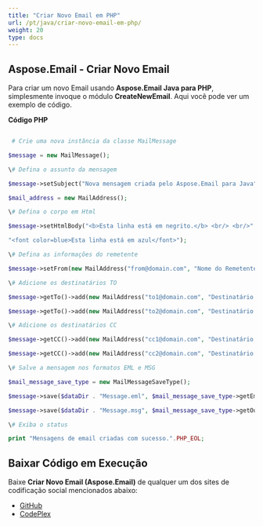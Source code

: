 ```yaml
---
title: "Criar Novo Email em PHP"
url: /pt/java/criar-novo-email-em-php/
weight: 20
type: docs
---
```


## **Aspose.Email - Criar Novo Email**
Para criar um novo Email usando **Aspose.Email Java para PHP**, simplesmente invoque o módulo **CreateNewEmail**. Aqui você pode ver um exemplo de código.

**Código PHP**

``` php

 # Crie uma nova instância da classe MailMessage

$message = new MailMessage();

\# Defina o assunto da mensagem

$message->setSubject("Nova mensagem criada pelo Aspose.Email para Java");

$mail_address = new MailAddress();

\# Defina o corpo em Html

$message->setHtmlBody("<b>Esta linha está em negrito.</b> <br/> <br/>" .

"<font color=blue>Esta linha está em azul</font>");

\# Defina as informações do remetente

$message->setFrom(new MailAddress("from@domain.com", "Nome do Remetente", false));

\# Adicione os destinatários TO

$message->getTo()->add(new MailAddress("to1@domain.com", "Destinatário 1", false));

$message->getTo()->add(new MailAddress("to2@domain.com", "Destinatário 2", false));

\# Adicione os destinatários CC

$message->getCC()->add(new MailAddress("cc1@domain.com", "Destinatário 3", false));

$message->getCC()->add(new MailAddress("cc2@domain.com", "Destinatário 4", false));

\# Salve a mensagem nos formatos EML e MSG

$mail_message_save_type = new MailMessageSaveType();

$message->save($dataDir . "Message.eml", $mail_message_save_type->getEmlFormat());

$message->save($dataDir . "Message.msg", $mail_message_save_type->getOutlookMessageFormat());

\# Exiba o status

print "Mensagens de email criadas com sucesso.".PHP_EOL;


```
## **Baixar Código em Execução**
Baixe **Criar Novo Email (Aspose.Email)** de qualquer um dos sites de codificação social mencionados abaixo:

- [GitHub](https://github.com/aspose-email/Aspose.Email-for-Java/blob/master/Plugins/Aspose_Email_Java_for_PHP/src/aspose/email/ProgrammingEmail/CreateNewEmail.php)
- [CodePlex](https://asposeemailjavaphp.codeplex.com/SourceControl/latest#src/aspose/email/ProgrammingEmail/CreateNewEmail.php)